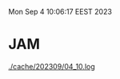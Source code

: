 Mon Sep  4 10:06:17 EEST 2023
# JAM
<a href='./cache/202309/04_10.log'>./cache/202309/04_10.log</a>
